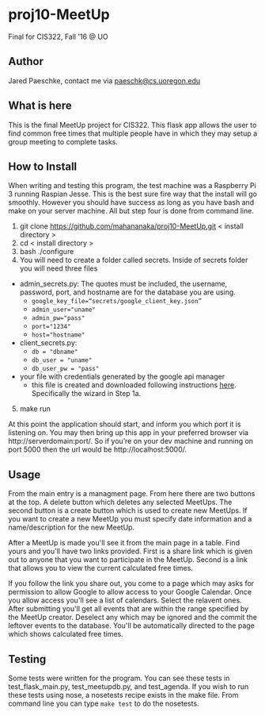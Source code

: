 # proj10-MeetUp
Final for CIS322, Fall '16 @ UO

## Author
Jared Paeschke, contact me via paeschk@cs.uoregon.edu

## What is here

This is the final MeetUp project for CIS322. This flask app allows the user to find
common free times that multiple people have in which they may setup a group meeting
to complete tasks.

## How to Install

When writing and testing this program, the test machine was a Raspberry Pi 3 running Raspian Jesse. 
This is the best sure fire way that the install will go smoothly. However you should have success 
as long as you have bash and make on your server machine. All but step four is done from command line.

1. git clone https://github.com/mahananaka/proj10-MeetUp.git < install directory >
2. cd < install directory >
3. bash ./configure
4. You will need to create a folder called secrets. Inside of secrets folder you will need three files
  * admin_secrets.py: The quotes must be included, the username, password, port, and hostname are for the database you are using.
    * `google_key_file=“secrets/google_client_key.json”`
    * `admin_user="uname"`
    * `admin_pw="pass"`
    * `port="1234"`
    * `host="hostname"`
  * client_secrets.py:
    * `db = "dbname"`
    * `db_user = "uname"`
    * `db_user_pw = "pass"`
  * your file with credentials generated by the google api manager
    * this file is created and downloaded following instructions [here](https://developers.google.com/google-apps/calendar/quickstart/python). Specifically the wizard in Step 1a.
    
5. make run

At this point the application should start, and inform you which port it is listening on. You may then
bring up this app in your preferred browser via http://serverdomain:port/. So if you’re on your dev
machine and running on port 5000 then the url would be http://localhost:5000/.

## Usage

From the main entry is a managment page. From here there are two buttons at the top. A delete button which
deletes any selected MeetUps. The second button is a create button which is used to create new MeetUps. If
you want to create a new MeetUp you must specify date information and a name/description for the new MeetUp.

After a MeetUp is made you'll see it from the main page in a table. Find yours and you'll have two links provided. 
First is a share link which is given out to anyone that you want to participate in the MeetUp. Second is a link 
that allows you to view the current calculated free times.

If you follow the link you share out, you come to a page which may asks for permission to allow Google to allow 
access to your Google Calendar. Once you allow access you'll see a list of calendars. Select the relavent ones.
After submitting you'll get all events that are within the range specified by the MeetUp creator. Deselect any
which may be ignored and the commit the leftover events to the database. You'll be automatically directed to the
page which shows calculated free times.

## Testing

Some tests were written for the program. You can see these tests in test_flask_main.py, test_meetupdb.py, and 
test_agenda. If you wish to run these tests using nose, a nosetests recipe exists in the make file. From 
command line you can type `make test` to do the nosetests.
